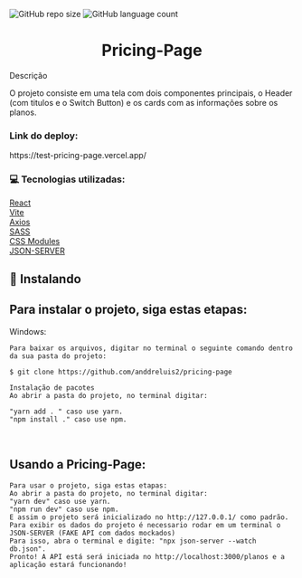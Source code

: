 ![GitHub repo size](https://img.shields.io/github/repo-size/anddreluis2/pricing-page?style=for-the-badge)
![GitHub language count](https://img.shields.io/github/languages/count/anddreluis2/pricing-page?style=for-the-badge)


<h1 text align="center">Pricing-Page</h1>

Descrição
<p>O projeto consiste em uma tela com dois componentes principais, o Header (com titulos e o Switch Button) e os cards com as informações sobre os planos.</p>

<h3>Link do deploy: </h3>
<p> https://test-pricing-page.vercel.app/ </p>

<h3>💻 Tecnologias utilizadas:</h3>

[React](https://pt-br.reactjs.org/docs/getting-started.html)<br/>
[Vite](https://vitejs.dev/)<br/>
[Axios](https://axios-http.com/)<br/>
[SASS](https://sass-lang.com/)<br/>
[CSS Modules](https://github.com/css-modules/css-modules)<br/>
[JSON-SERVER](https://www.npmjs.com/package/json-server)<br/>


## 🚀 Instalando 

##  Para instalar o projeto, siga estas etapas:

Windows:
```
Para baixar os arquivos, digitar no terminal o seguinte comando dentro da sua pasta do projeto:
 
$ git clone https://github.com/anddreluis2/pricing-page
 
Instalação de pacotes
Ao abrir a pasta do projeto, no terminal digitar:
 
"yarn add . " caso use yarn.
"npm install ." caso use npm.
```
<br />

<h2>Usando a Pricing-Page:</h2>

```
Para usar o projeto, siga estas etapas:
Ao abrir a pasta do projeto, no terminal digitar:
"yarn dev" caso use yarn.
"npm run dev" caso use npm.
E assim o projeto será inicializado no http://127.0.0.1/ como padrão.
Para exibir os dados do projeto é necessario rodar em um terminal o JSON-SERVER (FAKE API com dados mockados)
Para isso, abra o terminal e digite: "npx json-server --watch db.json".
Pronto! A API está será iniciada no http://localhost:3000/planos e a aplicação estará funcionando!
 ```
